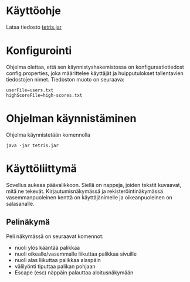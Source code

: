 # Käyttöohje

Lataa tiedosto [tetris.jar](https://github.com/elehtine/tetris/releases/tag/viikko5)

# Konfigurointi

Ohjelma olettaa, että sen käynnistyshakemistossa on konfiguraatiotiedost config.properties, joka määrittelee käyttäjät ja huipputulokset tallentavien tiedostojen nimet. Tiedoston muoto on seuraava:
```
userFile=users.txt
highScoreFile=high-scores.txt
```

# Ohjelman käynnistäminen
Ohjelma käynnistetään komennolla
```
java -jar tetris.jar
```

# Käyttöliittymä

Sovellus aukeaa päävalikkoon. Siellä on nappeja, joiden tekstit kuvaavat, mitä ne tekevät.
Kirjautumisnäkymässä ja rekisteröintinäkymässä vasemmanpuoleinen kenttä on käyttäjänimelle ja oikeanpuoleinen on salasanalle.

## Pelinäkymä

Peli näkymässä on seuraavat komennot:
- nuoli ylös kääntää palikkaa
- nuoli oikealle/vasemmalle liikuttaa palikkaa sivuille
- nuoli alas liikuttaa palikkaa alaspäin
- välilyönti tiputtaa palikan pohjaan
- Escape (esc) näppäin palauttaa aloitusnäkymään
